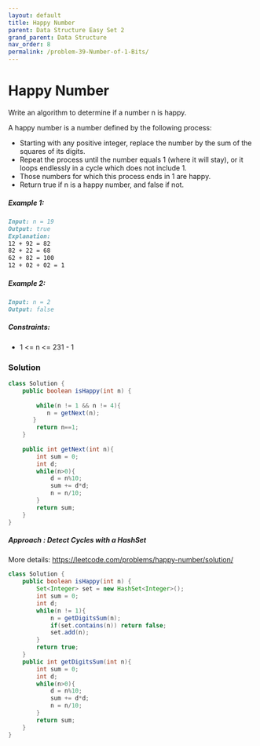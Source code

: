 ```yaml
---
layout: default
title: Happy Number
parent: Data Structure Easy Set 2
grand_parent: Data Structure
nav_order: 8
permalink: /problem-39-Number-of-1-Bits/
---
```

# Happy Number

Write an algorithm to determine if a number n is happy.

A happy number is a number defined by the following process:

* Starting with any positive integer, replace the number by the sum of the squares of its digits.
* Repeat the process until the number equals 1 (where it will stay), or it loops endlessly in a cycle which does not include 1.
* Those numbers for which this process ends in 1 are happy.
* Return true if n is a happy number, and false if not.

##### Example 1:
```markdown
Input: n = 19
Output: true
Explanation:
12 + 92 = 82
82 + 22 = 68
62 + 82 = 100
12 + 02 + 02 = 1
```
##### Example 2:
```markdown
Input: n = 2
Output: false
```

##### Constraints:
* 1 <= n <= 231 - 1
### Solution
```java
class Solution {
    public boolean isHappy(int n) {
       
        while(n != 1 && n != 4){
           n = getNext(n);
       }
        return n==1;
    }
    
    public int getNext(int n){
        int sum = 0;
        int d;
        while(n>0){
            d = n%10;
            sum += d*d;
            n = n/10;
        }
        return sum;
    }
}
```
##### Approach : Detect Cycles with a HashSet
More details: https://leetcode.com/problems/happy-number/solution/
```java
class Solution {
    public boolean isHappy(int n) {
        Set<Integer> set = new HashSet<Integer>();
        int sum = 0;
        int d;
        while(n != 1){
            n = getDigitsSum(n);
            if(set.contains(n)) return false;
            set.add(n);
        }
        return true;
    }
    public int getDigitsSum(int n){
        int sum = 0;
        int d;
        while(n>0){
            d = n%10;
            sum += d*d;
            n = n/10;
        }
        return sum;
    }
}
```

